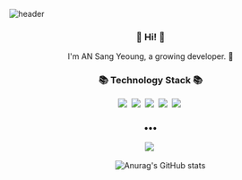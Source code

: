 
![header](https://capsule-render.vercel.app/api?type=waving&color=gradient&height=200&section=header&text=A-sy-coding&fontSize=90&fontAlignY=40)

<h3 align="center"> 👋 Hi! 👋 </h3>
<p align="center">
I'm AN Sang Yeoung, a growing developer. 🌱 <br>
</p>

<h3 align="center">📚 Technology Stack 📚</h3>
<p align="center">
  <img src="https://img.shields.io/badge/-Python-blue"/>&nbsp
  <img src="https://img.shields.io/badge/-Nginx-yellowgreen"/>&nbsp
  <img src="https://img.shields.io/badge/-Docker-yellow"/>&nbsp
  <img src="https://img.shields.io/badge/-Git-black"/>&nbsp
  <img src="https://img.shields.io/badge/-Django-green"/>&nbsp
  
</p>

<h3 align="center">•••</h3>

<p align="center">
  <a href="https://southern-pamphlet-8d8.notion.site/f85a823919ad4117aa90f3f18c1ac899"><img src="https://img.shields.io/badge/Notion%20Blog-262626?style=flat-square&logo=D-Wave Systems&logoColor=white&link=https://newwisdom.tistory.com"/></a>&nbsp
  
  
  &nbsp;&nbsp;&nbsp;&nbsp;&nbsp;&nbsp;&nbsp;&nbsp;&nbsp;&nbsp;&nbsp;&nbsp;&nbsp;&nbsp;&nbsp;&nbsp;&nbsp;&nbsp;&nbsp;&nbsp;&nbsp;&nbsp;&nbsp;&nbsp;&nbsp;&nbsp;&nbsp;&nbsp;&nbsp;&nbsp;&nbsp;&nbsp;&nbsp;&nbsp;&nbsp;&nbsp;&nbsp;&nbsp;&nbsp;&nbsp;&nbsp;&nbsp;&nbsp;&nbsp;&nbsp;&nbsp;&nbsp;
  ![Anurag's GitHub stats](https://github-readme-stats.vercel.app/api?username=A-sy-coding&show_icons=true&theme=buefy)
  
  
</p>
